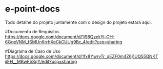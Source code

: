 # e-point-docs
Todo detalhe do projeto juntamente com o design do projeto estará aqui.

#Documento de Requisitos
https://docs.google.com/document/d/1i98QzekYi-OH-6GgeVNM_fSMUnKrrhXeCkCUUg9Bc_4/edit?usp=sharing

#Diagrama de Caso de Uso
https://docs.google.com/document/d/1fx8YwrvTr_qEZF0m4Z6j1UQ55QNKTiiEH__MBwEh8qY/edit?usp=sharing
